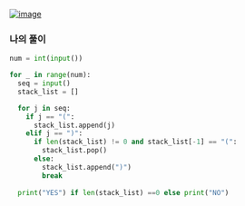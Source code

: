[![image](https://user-images.githubusercontent.com/69138191/202886745-90eeffc1-f32f-4b64-925d-799850d8d49d.png)](https://www.acmicpc.net/problem/9012)

### 나의 풀이
```python
num = int(input())

for _ in range(num):
  seq = input()
  stack_list = []

  for j in seq:
    if j == "(":
      stack_list.append(j)
    elif j == ")":
      if len(stack_list) != 0 and stack_list[-1] == "(":
        stack_list.pop()
      else:
        stack_list.append(")")
        break
  
  print("YES") if len(stack_list) ==0 else print("NO")
```
